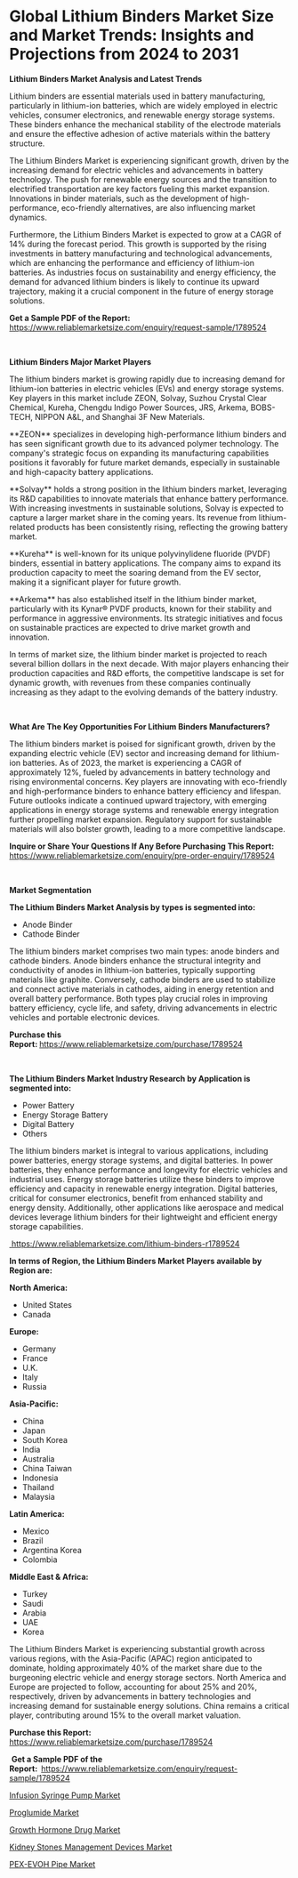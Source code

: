 <p><h1>Global Lithium Binders Market Size and Market Trends: Insights and Projections from 2024 to 2031</h1></p><p><strong>Lithium Binders Market Analysis and Latest Trends</strong></p>
<p><p>Lithium binders are essential materials used in battery manufacturing, particularly in lithium-ion batteries, which are widely employed in electric vehicles, consumer electronics, and renewable energy storage systems. These binders enhance the mechanical stability of the electrode materials and ensure the effective adhesion of active materials within the battery structure. </p><p>The Lithium Binders Market is experiencing significant growth, driven by the increasing demand for electric vehicles and advancements in battery technology. The push for renewable energy sources and the transition to electrified transportation are key factors fueling this market expansion. Innovations in binder materials, such as the development of high-performance, eco-friendly alternatives, are also influencing market dynamics.</p><p>Furthermore, the Lithium Binders Market is expected to grow at a CAGR of 14% during the forecast period. This growth is supported by the rising investments in battery manufacturing and technological advancements, which are enhancing the performance and efficiency of lithium-ion batteries. As industries focus on sustainability and energy efficiency, the demand for advanced lithium binders is likely to continue its upward trajectory, making it a crucial component in the future of energy storage solutions.</p></p>
<p><strong>Get a Sample PDF of the Report:&nbsp;</strong> <a href="https://www.reliablemarketsize.com/enquiry/request-sample/1789524?utm_campaign=1832&utm_medium=2&utm_source=Github&utm_content=ia&utm_term=20122024&utm_id=lithium-binders">https://www.reliablemarketsize.com/enquiry/request-sample/1789524</a></p>
<p>&nbsp;</p>
<p><strong>Lithium Binders Major Market Players</strong></p>
<p><p>The lithium binders market is growing rapidly due to increasing demand for lithium-ion batteries in electric vehicles (EVs) and energy storage systems. Key players in this market include ZEON, Solvay, Suzhou Crystal Clear Chemical, Kureha, Chengdu Indigo Power Sources, JRS, Arkema, BOBS-TECH, NIPPON A&L, and Shanghai 3F New Materials.</p><p>**ZEON** specializes in developing high-performance lithium binders and has seen significant growth due to its advanced polymer technology. The company's strategic focus on expanding its manufacturing capabilities positions it favorably for future market demands, especially in sustainable and high-capacity battery applications.</p><p>**Solvay** holds a strong position in the lithium binders market, leveraging its R&D capabilities to innovate materials that enhance battery performance. With increasing investments in sustainable solutions, Solvay is expected to capture a larger market share in the coming years. Its revenue from lithium-related products has been consistently rising, reflecting the growing battery market.</p><p>**Kureha** is well-known for its unique polyvinylidene fluoride (PVDF) binders, essential in battery applications. The company aims to expand its production capacity to meet the soaring demand from the EV sector, making it a significant player for future growth.</p><p>**Arkema** has also established itself in the lithium binder market, particularly with its Kynar® PVDF products, known for their stability and performance in aggressive environments. Its strategic initiatives and focus on sustainable practices are expected to drive market growth and innovation.</p><p>In terms of market size, the lithium binder market is projected to reach several billion dollars in the next decade. With major players enhancing their production capacities and R&D efforts, the competitive landscape is set for dynamic growth, with revenues from these companies continually increasing as they adapt to the evolving demands of the battery industry.</p></p>
<p>&nbsp;</p>
<p><strong>What Are The Key Opportunities For Lithium Binders Manufacturers?</strong></p>
<p><p>The lithium binders market is poised for significant growth, driven by the expanding electric vehicle (EV) sector and increasing demand for lithium-ion batteries. As of 2023, the market is experiencing a CAGR of approximately 12%, fueled by advancements in battery technology and rising environmental concerns. Key players are innovating with eco-friendly and high-performance binders to enhance battery efficiency and lifespan. Future outlooks indicate a continued upward trajectory, with emerging applications in energy storage systems and renewable energy integration further propelling market expansion. Regulatory support for sustainable materials will also bolster growth, leading to a more competitive landscape.</p></p>
<p><strong>Inquire or Share Your Questions If Any Before Purchasing This Report:</strong> <a href="https://www.reliablemarketsize.com/enquiry/pre-order-enquiry/1789524?utm_campaign=1832&utm_medium=2&utm_source=Github&utm_content=ia&utm_term=20122024&utm_id=lithium-binders">https://www.reliablemarketsize.com/enquiry/pre-order-enquiry/1789524</a></p>
<p>&nbsp;</p>
<p><strong>Market Segmentation</strong></p>
<p><strong>The Lithium Binders Market Analysis by types is segmented into:</strong></p>
<p><ul><li>Anode Binder</li><li>Cathode Binder</li></ul></p>
<p><p>The lithium binders market comprises two main types: anode binders and cathode binders. Anode binders enhance the structural integrity and conductivity of anodes in lithium-ion batteries, typically supporting materials like graphite. Conversely, cathode binders are used to stabilize and connect active materials in cathodes, aiding in energy retention and overall battery performance. Both types play crucial roles in improving battery efficiency, cycle life, and safety, driving advancements in electric vehicles and portable electronic devices.</p></p>
<p><strong>Purchase this Report:&nbsp;</strong><a href="https://www.reliablemarketsize.com/purchase/1789524?utm_campaign=1832&utm_medium=2&utm_source=Github&utm_content=ia&utm_term=20122024&utm_id=lithium-binders">https://www.reliablemarketsize.com/purchase/1789524</a></p>
<p>&nbsp;</p>
<p><strong>The Lithium Binders Market Industry Research by Application is segmented into:</strong></p>
<p><ul><li>Power Battery</li><li>Energy Storage Battery</li><li>Digital Battery</li><li>Others</li></ul></p>
<p><p>The lithium binders market is integral to various applications, including power batteries, energy storage systems, and digital batteries. In power batteries, they enhance performance and longevity for electric vehicles and industrial uses. Energy storage batteries utilize these binders to improve efficiency and capacity in renewable energy integration. Digital batteries, critical for consumer electronics, benefit from enhanced stability and energy density. Additionally, other applications like aerospace and medical devices leverage lithium binders for their lightweight and efficient energy storage capabilities.</p></p>
<p><a href="https://www.reliablemarketsize.com/lithium-binders-r1789524?utm_campaign=1832&utm_medium=2&utm_source=Github&utm_content=ia&utm_term=20122024&utm_id=lithium-binders">&nbsp;https://www.reliablemarketsize.com/lithium-binders-r1789524</a></p>
<p><strong>In terms of Region, the Lithium Binders Market Players available by Region are:</strong></p>
<p>
    <p> <strong> North America: </strong>
        <ul>
            <li>United States</li>
            <li>Canada</li>
        </ul>
        </p> 
    <p> <strong> Europe: </strong>
        <ul>
            <li>Germany</li>
            <li>France</li>
            <li>U.K.</li>
            <li>Italy</li>
            <li>Russia</li>
        </ul>
        </p> 
    <p> <strong> Asia-Pacific: </strong>
        <ul>
            <li>China</li>
            <li>Japan</li>
            <li>South Korea</li>
            <li>India</li>
            <li>Australia</li>
            <li>China Taiwan</li>
            <li>Indonesia</li>
            <li>Thailand</li>
            <li>Malaysia</li>
        </ul>
        </p> 
    <p> <strong> Latin America: </strong>
        <ul>
            <li>Mexico</li>
            <li>Brazil</li>
            <li>Argentina Korea</li>
            <li>Colombia</li>
        </ul>
        </p> 
    <p> <strong> Middle East & Africa: </strong>
        <ul>
            <li>Turkey</li>
            <li>Saudi</li>
            <li>Arabia</li>
            <li>UAE</li>
            <li>Korea</li>
        </ul>
    </p>
    </p>
<p><p>The Lithium Binders Market is experiencing substantial growth across various regions, with the Asia-Pacific (APAC) region anticipated to dominate, holding approximately 40% of the market share due to the burgeoning electric vehicle and energy storage sectors. North America and Europe are projected to follow, accounting for about 25% and 20%, respectively, driven by advancements in battery technologies and increasing demand for sustainable energy solutions. China remains a critical player, contributing around 15% to the overall market valuation.</p></p>
<p><strong>Purchase this Report: </strong><a href="https://www.reliablemarketsize.com/purchase/1789524?utm_campaign=1832&utm_medium=2&utm_source=Github&utm_content=ia&utm_term=20122024&utm_id=lithium-binders">https://www.reliablemarketsize.com/purchase/1789524</a></p>
<p>&nbsp;<strong>Get a Sample PDF of the Report:&nbsp;&nbsp;</strong><a href="https://www.reliablemarketsize.com/enquiry/request-sample/1789524?utm_campaign=1832&utm_medium=2&utm_source=Github&utm_content=ia&utm_term=20122024&utm_id=lithium-binders">https://www.reliablemarketsize.com/enquiry/request-sample/1789524</a></p>
<p><strong></strong></p>
<p><p><a href="https://www.linkedin.com/pulse/infusion-syringe-pump-market-expected-see-rapid-expansion-ja9pf?utm_campaign=1832&utm_medium=2&utm_source=Github&utm_content=ia&utm_term=20122024&utm_id=lithium-binders">Infusion Syringe Pump Market</a></p><p><a href="https://www.linkedin.com/pulse/proglumide-market-trends-2024-2031-analysis-report-projects-8zqke?utm_campaign=1832&utm_medium=2&utm_source=Github&utm_content=ia&utm_term=20122024&utm_id=lithium-binders">Proglumide Market</a></p><p><a href="https://www.linkedin.com/pulse/study-extensively-examines-growth-hormone-drugmarket-ntpae?utm_campaign=1832&utm_medium=2&utm_source=Github&utm_content=ia&utm_term=20122024&utm_id=lithium-binders">Growth Hormone Drug Market</a></p><p><a href="https://www.linkedin.com/pulse/challenges-opportunities-kidney-stones-management-devices-ot05f?utm_campaign=1832&utm_medium=2&utm_source=Github&utm_content=ia&utm_term=20122024&utm_id=lithium-binders">Kidney Stones Management Devices Market</a></p><p><a href="https://github.com/AKSHATREPORTPRIME/Market-Research-Report-List-6/blob/main/pex-evoh-pipe-market.md?utm_campaign=1832&utm_medium=2&utm_source=Github&utm_content=ia&utm_term=20122024&utm_id=lithium-binders">PEX-EVOH Pipe Market</a></p></p>